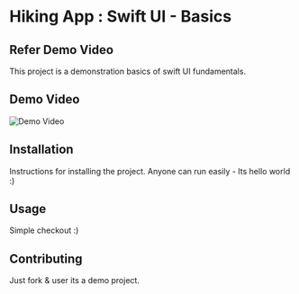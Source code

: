 # Hiking App : Swift UI - Basics 

## Refer Demo Video

This project is a demonstration basics of swift UI fundamentals.

## Demo Video
![Demo Video]([path/to/your/video.mp4](https://github.com/UmeshJangid/HikingApp/blob/main/Screen%20Recording%202024-07-29%20at%208.46.22%E2%80%AFAM.mov))

## Installation

Instructions for installing the project. Anyone can run easily - Its  hello world :)

## Usage

Simple checkout :) 

## Contributing

Just fork & user its a demo project.
